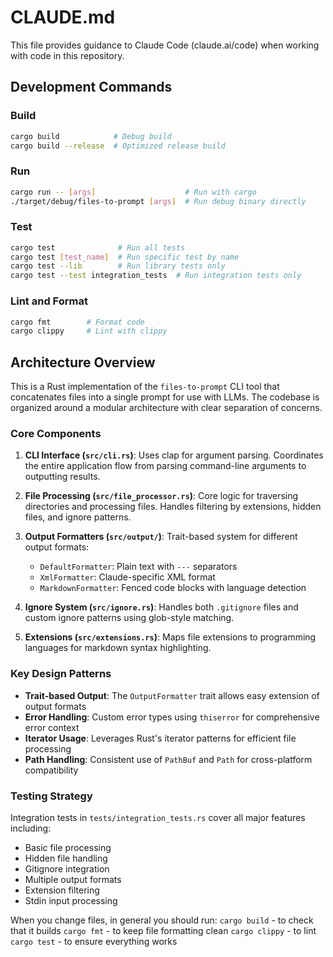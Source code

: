 # CLAUDE.md

This file provides guidance to Claude Code (claude.ai/code) when working with code in this repository.

## Development Commands

### Build
```bash
cargo build            # Debug build
cargo build --release  # Optimized release build
```

### Run
```bash
cargo run -- [args]                    # Run with cargo
./target/debug/files-to-prompt [args]  # Run debug binary directly
```

### Test
```bash
cargo test              # Run all tests
cargo test [test_name]  # Run specific test by name
cargo test --lib        # Run library tests only
cargo test --test integration_tests  # Run integration tests only
```

### Lint and Format
```bash
cargo fmt        # Format code
cargo clippy     # Lint with clippy
```

## Architecture Overview

This is a Rust implementation of the `files-to-prompt` CLI tool that concatenates files into a single prompt for use with LLMs. The codebase is organized around a modular architecture with clear separation of concerns.

### Core Components

1. **CLI Interface (`src/cli.rs`)**: Uses clap for argument parsing. Coordinates the entire application flow from parsing command-line arguments to outputting results.

2. **File Processing (`src/file_processor.rs`)**: Core logic for traversing directories and processing files. Handles filtering by extensions, hidden files, and ignore patterns.

3. **Output Formatters (`src/output/`)**: Trait-based system for different output formats:
   - `DefaultFormatter`: Plain text with `---` separators
   - `XmlFormatter`: Claude-specific XML format
   - `MarkdownFormatter`: Fenced code blocks with language detection

4. **Ignore System (`src/ignore.rs`)**: Handles both `.gitignore` files and custom ignore patterns using glob-style matching.

5. **Extensions (`src/extensions.rs`)**: Maps file extensions to programming languages for markdown syntax highlighting.

### Key Design Patterns

- **Trait-based Output**: The `OutputFormatter` trait allows easy extension of output formats
- **Error Handling**: Custom error types using `thiserror` for comprehensive error context
- **Iterator Usage**: Leverages Rust's iterator patterns for efficient file processing
- **Path Handling**: Consistent use of `PathBuf` and `Path` for cross-platform compatibility

### Testing Strategy

Integration tests in `tests/integration_tests.rs` cover all major features including:
- Basic file processing
- Hidden file handling
- Gitignore integration
- Multiple output formats
- Extension filtering
- Stdin input processing

When you change files, in general you should run: 
`cargo build` - to check that it builds
`cargo fmt` - to keep file formatting clean
`cargo clippy` - to lint
`cargo test` - to ensure everything works